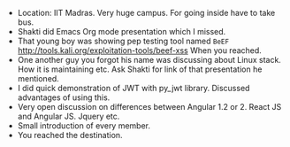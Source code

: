 * Location: IIT Madras. Very huge campus. For going inside have to take bus.
* Shakti did Emacs Org mode presentation which I missed.
* That young boy was showing pep testing tool named  `BeEF` http://tools.kali.org/exploitation-tools/beef-xss When you reached.
* One another guy you forgot his name was discussing about Linux stack. How it is maintaining etc. Ask Shakti for link of that presentation he mentioned.
* I did quick demonstration of JWT with py_jwt library. Discussed advantages of using this.
* Very open discussion on differences between Angular 1.2 or 2. React JS and Angular JS. Jquery etc.
* Small introduction of every member.
* You reached the destination.
